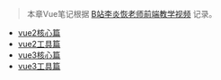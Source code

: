
> 本章Vue笔记根据 [B站李炎恢老师前端教学视频](https://space.bilibili.com/14978379) 记录。

- [vue2核心篇](https://www.bilibili.com/video/BV1D7411C7ae/?spm_id_from=333.999.0.0)
- [vue2工具篇](https://www.bilibili.com/video/BV1Qp4y1Q7nx/?spm_id_from=333.999.0.0&vd_source=571d9aed859d00b20e765e034c4cec12)
- [vue3核心篇](https://www.bilibili.com/video/BV1wy4y1i7T2/?spm_id_from=333.999.0.0)
- [vue3工具篇](https://www.bilibili.com/video/BV1gN411o7gg/?spm_id_from=333.999.0.0&vd_source=571d9aed859d00b20e765e034c4cec12)